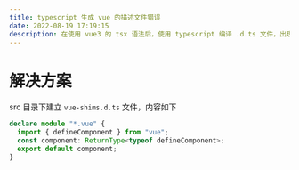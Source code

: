 ```yaml
---
title: typescript 生成 vue 的描述文件错误
date: 2022-08-19 17:19:15
description: 在使用 vue3 的 tsx 语法后，使用 typescript 编译 .d.ts 文件，出现 `TS2604: JSX element type 'Comp' does not have any construct or call signatures.` 错误
---
```


# 解决方案
src 目录下建立 `vue-shims.d.ts` 文件，内容如下

```typescript
declare module "*.vue" {
  import { defineComponent } from "vue";
  const component: ReturnType<typeof defineComponent>;
  export default component;
}
```

